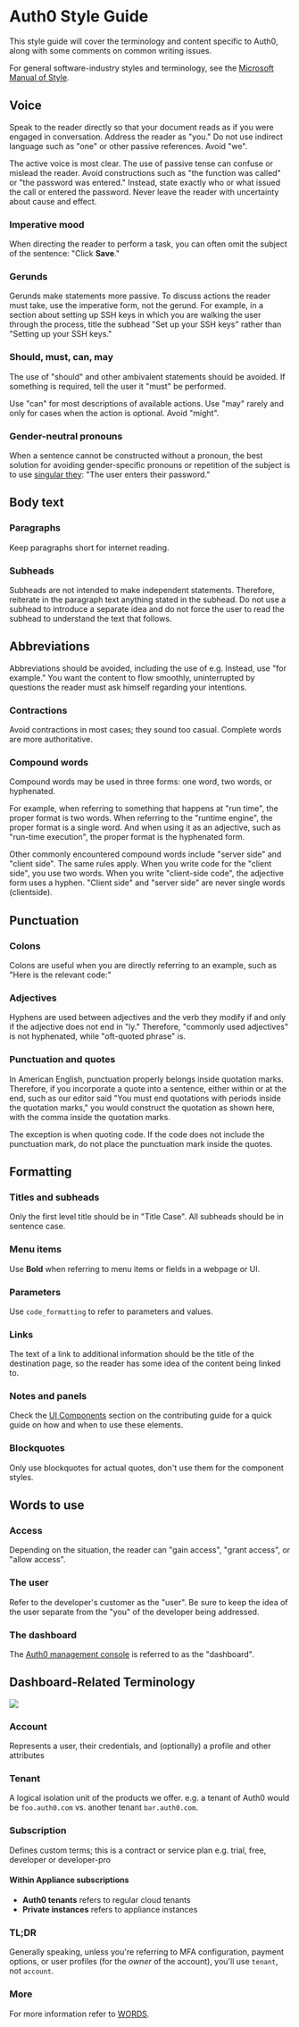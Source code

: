 # Auth0 Style Guide

This style guide will cover the terminology and content specific to Auth0, along with some comments on common writing issues.

For general software-industry styles and terminology, see the [Microsoft Manual of Style](https://eucalyptus.atlassian.net/wiki/download/attachments/76611622/microsoft_manual_of_style_fourth_edition.pdf?version=2&modificationDate=1424379604164&api=v2).

## Voice

Speak to the reader directly so that your document reads as if you were engaged in conversation. Address the reader as "you." Do not use indirect language such as "one" or other passive references. Avoid "we".

The active voice is most clear. The use of passive tense can confuse or mislead the reader. Avoid constructions such as "the function was called" or  "the password was entered." Instead, state exactly who or what issued the call or entered the password. Never leave the reader with uncertainty about cause and effect.

### Imperative mood

When directing the reader to perform a task, you can often omit the subject of the sentence: "Click **Save**."

### Gerunds
Gerunds make statements more passive. To discuss actions the reader must take, use the imperative form, not the gerund. For example, in a section about setting up SSH keys in which you are walking the user through the process, title the subhead "Set up your SSH keys" rather than "Setting up your SSH keys."

### Should, must, can, may

The use of "should" and other ambivalent statements should be avoided. If something is required, tell the user it "must" be performed.

Use "can" for most descriptions of available actions. Use "may" rarely and only for cases when the action is optional. Avoid "might".

### Gender-neutral pronouns

When a sentence cannot be constructed without a pronoun, the best solution for avoiding gender-specific pronouns or repetition of the subject is to use [singular they](https://en.wikipedia.org/wiki/Singular_they): "The user enters their password."

## Body text

### Paragraphs

Keep paragraphs short for internet reading.

### Subheads
Subheads are not intended to make independent statements. Therefore, reiterate in the paragraph text anything stated in the subhead. Do not use a subhead to introduce a separate idea and do not force the user to read the subhead to understand the text that follows.

## Abbreviations
Abbreviations should be avoided, including the use of e.g. Instead, use "for example." You want the content to flow smoothly, uninterrupted by questions the reader must ask himself regarding your intentions.

### Contractions

Avoid contractions in most cases; they sound too casual. Complete words are more authoritative.

### Compound words

Compound words may be used in three forms: one word, two words, or hyphenated. 

For example, when referring to something that happens at "run time", the proper format is two words. When referring to the "runtime engine", the proper format is a single word. And when using it as an adjective, such as "run-time execution", the proper format is the hyphenated form.

Other commonly encountered compound words include "server side" and "client side". The same rules apply. When you write code for the "client side", you use two words. When you write "client-side code", the adjective form uses a hyphen. "Client side" and "server side" are never single words (clientside).

## Punctuation

### Colons
Colons are useful when you are directly referring to an example, such as "Here is the relevant code:"

### Adjectives
Hyphens are used between adjectives and the verb they modify if and only if the adjective does not end in "ly." Therefore, "commonly used adjectives" is not hyphenated, while "oft-quoted phrase" is.

### Punctuation and quotes
In American English, punctuation properly belongs inside quotation marks. Therefore, if you incorporate a quote into a sentence, either within or at the end, such as our editor said "You must end quotations with periods inside the quotation marks," you would construct the quotation as shown here, with the comma inside the quotation marks.

The exception is when quoting code. If the code does not include the punctuation mark, do not place the punctuation mark inside the quotes.

## Formatting

### Titles and subheads

Only the first level title should be in "Title Case". All subheads should be in sentence case.

### Menu items

Use **Bold** when referring to menu items or fields in a webpage or UI.

### Parameters

Use `code_formatting` to refer to parameters and values.

### Links

The text of a link to additional information should be the title of the destination page, so the reader has some idea of the content being linked to.

### Notes and panels

Check the [UI Components](https://github.com/auth0/docs/blob/replace-deprecated-ui-comps/CONTRIBUTING.md#ui-components) section on the contributing guide for a quick guide on how and when to use these elements.

### Blockquotes

Only use blockquotes for actual quotes, don't use them for the component styles.

## Words to use

### Access

Depending on the situation, the reader can "gain access", "grant access", or "allow access".

### The user

Refer to the developer's customer as the "user". Be sure to keep the idea of the user separate from the "you" of the developer being addressed.

### The dashboard

The [Auth0 management console](${manage_url}) is referred to as the "dashboard".

## Dashboard-Related Terminology

![](/media/readme/structure.png)

### Account

Represents a user, their credentials, and (optionally) a profile and other attributes

### Tenant

A logical isolation unit of the products we offer. e.g. a tenant of Auth0 would be `foo.auth0.com` vs. another tenant `bar.auth0.com`.

### Subscription

Defines custom terms; this is a contract or service plan e.g. trial, free, developer or developer-pro

#### Within Appliance subscriptions

* **Auth0 tenants** refers to regular cloud tenants
* **Private instances** refers to appliance instances

### TL;DR

Generally speaking, unless you're referring to MFA configuration, payment options, or user profiles (for the *owner* of the account), you'll use `tenant`, not `account`.

### More

For more information refer to [WORDS](WORDS.md).

